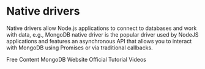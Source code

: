 # Native drivers

Native drivers allow Node.js applications to connect to databases and work with data, e.g., MongoDB native driver is the popular driver used by NodeJS applications and features an asynchronous API that allows you to interact with MongoDB using Promises or via traditional callbacks.

<ResourceGroupTitle>Free Content</ResourceGroupTitle>
<BadgeLink colorScheme='blue' badgeText='Official Website' href='https://www.mongodb.com/docs/drivers/node/current/'>MongoDB Website</BadgeLink>
<BadgeLink badgeText='Watch' href='https://youtu.be/fbYExfeFsI0'>Official Tutorial Videos</BadgeLink>

